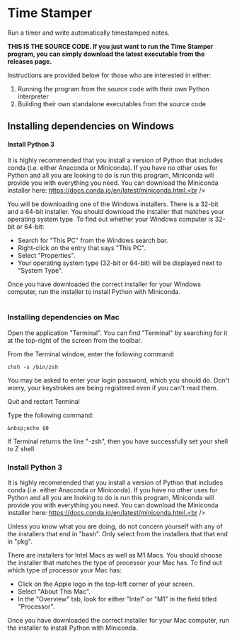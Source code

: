 # Time Stamper <br />
Run a timer and write automatically timestamped notes.<br />

**THIS IS THE SOURCE CODE. If you just want to run the Time Stamper program, you can simply download the latest executable from the releases page.**<br />

Instructions are provided below for those who are interested in either:
1. Running the program from the source code with their own Python interpreter
2. Building their own standalone executables from the source code
## Installing dependencies on Windows
#### Install Python 3
It is highly recommended that you install a version of Python that includes conda (i.e. either Anaconda or Miniconda). If you have no other uses for Python and all you are looking to do is run this program, Miniconda will provide you with everything you need. You can download the Miniconda installer here: https://docs.conda.io/en/latest/miniconda.html.<br />

You will be downloading one of the Windows installers. There is a 32-bit and a 64-bit installer. You should download the installer that matches your operating system type. To find out whether your Windows computer is 32-bit or 64-bit:<br />
* Search for "This PC" from the Windows search bar.<br />
* Right-click on the entry that says "This PC".<br />
* Select "Properties".<br />
* Your operating system type (32-bit or 64-bit) will be displayed next to "System Type".<br />

Once you have downloaded the correct installer for your Windows computer, run the installer to install Python with Miniconda.<br /><br />

### Installing dependencies on Mac
Open the application "Terminal". You can find "Terminal" by searching for it at the top-right of the screen from the toolbar.<br />

From the Terminal window, enter the following command:
```
chsh -s /bin/zsh
```
You may be asked to enter your login password, which you should do. Don't worry, your keystrokes are being registered even if you can't read them.<br />

Quit and restart Terminal<br />

Type the following command:
```
&nbsp;echo $0
```
If Terminal returns the line "-zsh", then you have successfully set your shell to Z shell.<br />
### Install Python 3
It is highly recommended that you install a version of Python that includes conda (i.e. either Anaconda or Miniconda). If you have no other uses for Python and all you are looking to do is run this program, Miniconda will provide you with everything you need. You can download the Miniconda installer here: https://docs.conda.io/en/latest/miniconda.html.<br />

Unless you know what you are doing, do not concern yourself with any of the installers that end in "bash". Only select from the installers that that end in "pkg".<br />

There are installers for Intel Macs as well as M1 Macs. You should choose the installer that matches the type of processor your Mac has. To find out which type of processor your Mac has:<br />
* Click on the Apple logo in the top-left corner of your screen.<br />
* Select "About This Mac".<br />
* In the "Overview" tab, look for either "Intel" or "M1" in the field titled "Processor".<br />

Once you have downloaded the correct installer for your Mac computer, run the installer to install Python with Miniconda.<br />
